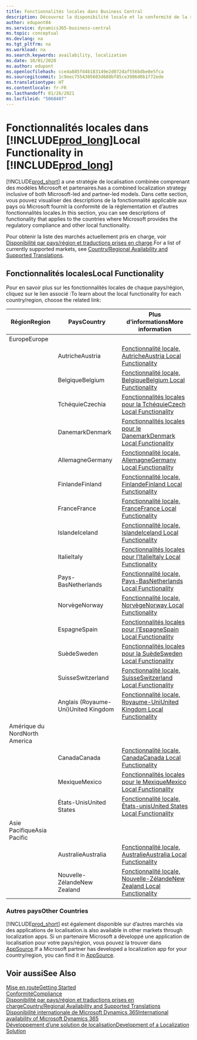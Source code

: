 ```yaml
---
title: Fonctionnalités locales dans Business Central
description: Découvrez la disponibilité locale et la conformité de la réglementation de Business Central pour les pays où Microsoft offre les fonctionnalités locales.
author: edupont04
ms.service: dynamics365-business-central
ms.topic: conceptual
ms.devlang: na
ms.tgt_pltfrm: na
ms.workload: na
ms.search.keywords: availability, localization
ms.date: 10/01/2020
ms.author: edupont
ms.openlocfilehash: cce4a885fd4b183149e2d072daf556bdbe0e5fca
ms.sourcegitcommit: 1c9eec7554305603d688bf85ce3986d0b1f72ede
ms.translationtype: HT
ms.contentlocale: fr-FR
ms.lasthandoff: 01/26/2021
ms.locfileid: "5068407"
---
```

# <a name="local-functionality-in-prod_long"></a><span data-ttu-id="0544f-103">Fonctionnalités locales dans [!INCLUDE[prod_long](includes/prod_long.md)]</span><span class="sxs-lookup"><span data-stu-id="0544f-103">Local Functionality in [!INCLUDE[prod_long](includes/prod_long.md)]</span></span>

[!INCLUDE[prod_short](includes/prod_short.md)] <span data-ttu-id="0544f-104">a une stratégie de localisation combinée comprenant des modèles Microsoft et partenaires.</span><span class="sxs-lookup"><span data-stu-id="0544f-104">has a combined localization strategy inclusive of both Microsoft-led and partner-led models.</span></span> <span data-ttu-id="0544f-105">Dans cette section, vous pouvez visualiser des descriptions de la fonctionnalité applicable aux pays où Microsoft fournit la conformité de la réglementation et d’autres fonctionnalités locales.</span><span class="sxs-lookup"><span data-stu-id="0544f-105">In this section, you can see descriptions of functionality that applies to the countries where Microsoft provides the regulatory compliance and other local functionality.</span></span>  

<span data-ttu-id="0544f-106">Pour obtenir la liste des marchés actuellement pris en charge, voir [Disponibilité par pays/région et traductions prises en charge](/dynamics365/business-central/dev-itpro/compliance/apptest-countries-and-translations?toc=/dynamics365/business-central/toc.json).</span><span class="sxs-lookup"><span data-stu-id="0544f-106">For a list of currently supported markets, see [Country/Regional Availability and Supported Translations](/dynamics365/business-central/dev-itpro/compliance/apptest-countries-and-translations?toc=/dynamics365/business-central/toc.json).</span></span>  

## <a name="local-functionality"></a><span data-ttu-id="0544f-107">Fonctionnalités locales</span><span class="sxs-lookup"><span data-stu-id="0544f-107">Local Functionality</span></span>

<span data-ttu-id="0544f-108">Pour en savoir plus sur les fonctionnalités locales de chaque pays/région, cliquez sur le lien associé :</span><span class="sxs-lookup"><span data-stu-id="0544f-108">To learn about the local functionality for each country/region, choose the related link:</span></span>

| <span data-ttu-id="0544f-109">Région</span><span class="sxs-lookup"><span data-stu-id="0544f-109">Region</span></span> | <span data-ttu-id="0544f-110">Pays</span><span class="sxs-lookup"><span data-stu-id="0544f-110">Country</span></span> | <span data-ttu-id="0544f-111">Plus d’informations</span><span class="sxs-lookup"><span data-stu-id="0544f-111">More information</span></span> |
| --- | --- |--- |
| <span data-ttu-id="0544f-112">Europe</span><span class="sxs-lookup"><span data-stu-id="0544f-112">Europe</span></span> |  | |
|        | <span data-ttu-id="0544f-113">Autriche</span><span class="sxs-lookup"><span data-stu-id="0544f-113">Austria</span></span> | [<span data-ttu-id="0544f-114">Fonctionnalité locale, Autriche</span><span class="sxs-lookup"><span data-stu-id="0544f-114">Austria Local Functionality</span></span>](localfunctionality/austria/austria-local-functionality.md) |
|        | <span data-ttu-id="0544f-115">Belgique</span><span class="sxs-lookup"><span data-stu-id="0544f-115">Belgium</span></span> | [<span data-ttu-id="0544f-116">Fonctionnalité locale, Belgique</span><span class="sxs-lookup"><span data-stu-id="0544f-116">Belgium Local Functionality</span></span>](localfunctionality/belgium/belgium-local-functionality.md) |
|        | <span data-ttu-id="0544f-117">Tchéquie</span><span class="sxs-lookup"><span data-stu-id="0544f-117">Czechia</span></span> | [<span data-ttu-id="0544f-118">Fonctionnalités locales pour la Tchéquie</span><span class="sxs-lookup"><span data-stu-id="0544f-118">Czech Local Functionality</span></span>](localfunctionality/czech/czech-local-functionality.md) |
|        | <span data-ttu-id="0544f-119">Danemark</span><span class="sxs-lookup"><span data-stu-id="0544f-119">Denmark</span></span> | [<span data-ttu-id="0544f-120">Fonctionnalités locales pour le Danemark</span><span class="sxs-lookup"><span data-stu-id="0544f-120">Denmark Local Functionality</span></span>](localfunctionality/denmark/denmark-local-functionality.md) |
|        | <span data-ttu-id="0544f-121">Allemagne</span><span class="sxs-lookup"><span data-stu-id="0544f-121">Germany</span></span> | [<span data-ttu-id="0544f-122">Fonctionnalité locale, Allemagne</span><span class="sxs-lookup"><span data-stu-id="0544f-122">Germany Local Functionality</span></span>](localfunctionality/germany/germany-local-functionality.md) |
|        | <span data-ttu-id="0544f-123">Finlande</span><span class="sxs-lookup"><span data-stu-id="0544f-123">Finland</span></span> | [<span data-ttu-id="0544f-124">Fonctionnalité locale, Finlande</span><span class="sxs-lookup"><span data-stu-id="0544f-124">Finland Local Functionality</span></span>](localfunctionality/finland/finland-local-functionality.md) |
|        | <span data-ttu-id="0544f-125">France</span><span class="sxs-lookup"><span data-stu-id="0544f-125">France</span></span> | [<span data-ttu-id="0544f-126">Fonctionnalité locale, France</span><span class="sxs-lookup"><span data-stu-id="0544f-126">France Local Functionality</span></span>](localfunctionality/france/france-local-functionality.md) |
|        | <span data-ttu-id="0544f-127">Islande</span><span class="sxs-lookup"><span data-stu-id="0544f-127">Iceland</span></span> | [<span data-ttu-id="0544f-128">Fonctionnalité locale, Islande</span><span class="sxs-lookup"><span data-stu-id="0544f-128">Iceland Local Functionality</span></span>](localfunctionality/iceland/iceland-local-functionality.md) |
|        | <span data-ttu-id="0544f-129">Italie</span><span class="sxs-lookup"><span data-stu-id="0544f-129">Italy</span></span> | [<span data-ttu-id="0544f-130">Fonctionnalités locales pour l’Italie</span><span class="sxs-lookup"><span data-stu-id="0544f-130">Italy Local Functionality</span></span>](localfunctionality/italy/italy-local-functionality.md) |
|        | <span data-ttu-id="0544f-131">Pays-Bas</span><span class="sxs-lookup"><span data-stu-id="0544f-131">Netherlands</span></span> | [<span data-ttu-id="0544f-132">Fonctionnalité locale, Pays-Bas</span><span class="sxs-lookup"><span data-stu-id="0544f-132">Netherlands Local Functionality</span></span>](localfunctionality/netherlands/netherlands-local-functionality.md) |
|        | <span data-ttu-id="0544f-133">Norvège</span><span class="sxs-lookup"><span data-stu-id="0544f-133">Norway</span></span> | [<span data-ttu-id="0544f-134">Fonctionnalité locale, Norvège</span><span class="sxs-lookup"><span data-stu-id="0544f-134">Norway Local Functionality</span></span>](localfunctionality/norway/norway-local-functionality.md) |
|        | <span data-ttu-id="0544f-135">Espagne</span><span class="sxs-lookup"><span data-stu-id="0544f-135">Spain</span></span> | [<span data-ttu-id="0544f-136">Fonctionnalités locales pour l’Espagne</span><span class="sxs-lookup"><span data-stu-id="0544f-136">Spain Local Functionality</span></span>](localfunctionality/spain/spain-local-functionality.md) |
|        | <span data-ttu-id="0544f-137">Suède</span><span class="sxs-lookup"><span data-stu-id="0544f-137">Sweden</span></span> | [<span data-ttu-id="0544f-138">Fonctionnalités locales pour la Suède</span><span class="sxs-lookup"><span data-stu-id="0544f-138">Sweden Local Functionality</span></span>](localfunctionality/sweden/sweden-local-functionality.md) |
|        | <span data-ttu-id="0544f-139">Suisse</span><span class="sxs-lookup"><span data-stu-id="0544f-139">Switzerland</span></span> | [<span data-ttu-id="0544f-140">Fonctionnalité locale, Suisse</span><span class="sxs-lookup"><span data-stu-id="0544f-140">Switzerland Local Functionality</span></span>](localfunctionality/switzerland/switzerland-local-functionality.md) |
|        | <span data-ttu-id="0544f-141">Anglais (Royaume-Uni)</span><span class="sxs-lookup"><span data-stu-id="0544f-141">United Kingdom</span></span> | [<span data-ttu-id="0544f-142">Fonctionnalité locale, Royaume-Uni</span><span class="sxs-lookup"><span data-stu-id="0544f-142">United Kingdom Local Functionality</span></span>](localfunctionality/unitedkingdom/united-kingdom-local-functionality.md) |
| <span data-ttu-id="0544f-143">Amérique du Nord</span><span class="sxs-lookup"><span data-stu-id="0544f-143">North America</span></span> |       |  |
|        | <span data-ttu-id="0544f-144">Canada</span><span class="sxs-lookup"><span data-stu-id="0544f-144">Canada</span></span>|[<span data-ttu-id="0544f-145">Fonctionnalité locale, Canada</span><span class="sxs-lookup"><span data-stu-id="0544f-145">Canada Local Functionality</span></span>](localfunctionality/canada/canada-local-functionality.md) |
|        | <span data-ttu-id="0544f-146">Mexique</span><span class="sxs-lookup"><span data-stu-id="0544f-146">Mexico</span></span> | [<span data-ttu-id="0544f-147">Fonctionnalités locales pour le Mexique</span><span class="sxs-lookup"><span data-stu-id="0544f-147">Mexico Local Functionality</span></span>](localfunctionality/mexico/mexico-local-functionality.md) |
|        | <span data-ttu-id="0544f-148">États-Unis</span><span class="sxs-lookup"><span data-stu-id="0544f-148">United States</span></span>|[<span data-ttu-id="0544f-149">Fonctionnalité locale, États-unis</span><span class="sxs-lookup"><span data-stu-id="0544f-149">United States Local Functionality</span></span>](localfunctionality/unitedstates/united-states-local-functionality.md) |
| <span data-ttu-id="0544f-150">Asie Pacifique</span><span class="sxs-lookup"><span data-stu-id="0544f-150">Asia Pacific</span></span> |       |  |
|        | <span data-ttu-id="0544f-151">Australie</span><span class="sxs-lookup"><span data-stu-id="0544f-151">Australia</span></span> | [<span data-ttu-id="0544f-152">Fonctionnalité locale, Australie</span><span class="sxs-lookup"><span data-stu-id="0544f-152">Australia Local Functionality</span></span>](localfunctionality/australia/australia-local-functionality.md) |
|        | <span data-ttu-id="0544f-153">Nouvelle-Zélande</span><span class="sxs-lookup"><span data-stu-id="0544f-153">New Zealand</span></span> | [<span data-ttu-id="0544f-154">Fonctionnalité locale, Nouvelle-Zélande</span><span class="sxs-lookup"><span data-stu-id="0544f-154">New Zealand Local Functionality</span></span>](localfunctionality/newzealand/new-zealand-local-functionality.md) |

### <a name="other-countries"></a><span data-ttu-id="0544f-155">Autres pays</span><span class="sxs-lookup"><span data-stu-id="0544f-155">Other Countries</span></span>

[!INCLUDE[prod_short](includes/prod_short.md)] <span data-ttu-id="0544f-156">est également disponible sur d’autres marchés via des applications de localisation.</span><span class="sxs-lookup"><span data-stu-id="0544f-156">is also available in other markets through localization apps.</span></span> <span data-ttu-id="0544f-157">Si un partenaire Microsoft a développé une application de localisation pour votre pays/région, vous pouvez la trouver dans [AppSource](https://go.microsoft.com/fwlink/?linkid=2081646).</span><span class="sxs-lookup"><span data-stu-id="0544f-157">If a Microsoft partner has developed a localization app for your country/region, you can find it in [AppSource](https://go.microsoft.com/fwlink/?linkid=2081646).</span></span>

## <a name="see-also"></a><span data-ttu-id="0544f-158">Voir aussi</span><span class="sxs-lookup"><span data-stu-id="0544f-158">See Also</span></span>

[<span data-ttu-id="0544f-159">Mise en route</span><span class="sxs-lookup"><span data-stu-id="0544f-159">Getting Started</span></span>](product-get-started.md)  
[<span data-ttu-id="0544f-160">Conformité</span><span class="sxs-lookup"><span data-stu-id="0544f-160">Compliance</span></span>](compliance/compliance-overview.md)  
[<span data-ttu-id="0544f-161">Disponibilité par pays/région et traductions prises en charge</span><span class="sxs-lookup"><span data-stu-id="0544f-161">Country/Regional Availability and Supported Translations</span></span>](/dynamics365/business-central/dev-itpro/compliance/apptest-countries-and-translations?toc=/dynamics365/business-central/toc.json)  
[<span data-ttu-id="0544f-162">Disponibilité internationale de Microsoft Dynamics 365</span><span class="sxs-lookup"><span data-stu-id="0544f-162">International availability of Microsoft Dynamics 365</span></span>](/dynamics365/get-started/availability)  
[<span data-ttu-id="0544f-163">Développement d’une solution de localisation</span><span class="sxs-lookup"><span data-stu-id="0544f-163">Development of a Localization Solution</span></span>](/dynamics365/business-central/dev-itpro/developer/readiness/readiness-develop-localization)  
